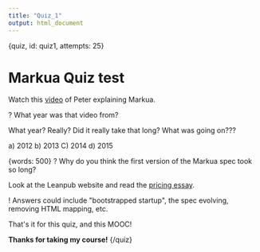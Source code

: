 ```yaml
---
title: "Quiz_1"
output: html_document
---
```


{quiz, id: quiz1, attempts: 25}
# Markua Quiz test

Watch this [video](https://www.youtube.com/watch?time_continue=1&v=VOCYL-FNbr0) of Peter explaining Markua.

? What year was that video from?

What year? Really? Did it really take that long? What was going on???

a) 2012
b) 2013
C) 2014
d) 2015

{words: 500}
? Why do you think the first version of the Markua spec took so long?

Look at the Leanpub website and read the [pricing essay](https://leanpub.com/pricing).

! Answers could include "bootstrapped startup", the spec evolving, removing HTML mapping, etc.

That's it for this quiz, and this MOOC!

**Thanks for taking my course!**
{/quiz}

